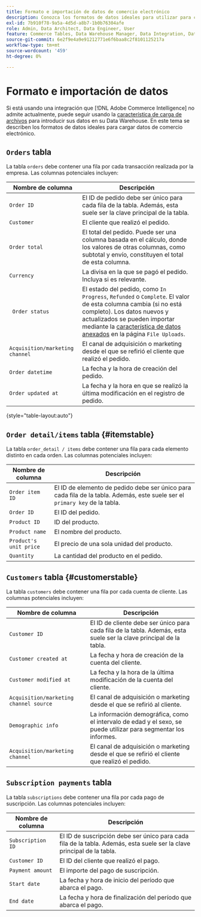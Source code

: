 ```yaml
---
title: Formato e importación de datos de comercio electrónico
description: Conozca los formatos de datos ideales para utilizar para cargar datos de comercio electrónico.
exl-id: 7b910f78-9a5a-4d5d-a8b7-1b0b76304afe
role: Admin, Data Architect, Data Engineer, User
feature: Commerce Tables, Data Warehouse Manager, Data Integration, Data Import/Export
source-git-commit: 6e2f9e4a9e91212771e6f6baa8c2f8101125217a
workflow-type: tm+mt
source-wordcount: '459'
ht-degree: 0%

---
```


# Formato e importación de datos

Si está usando una integración que [!DNL Adobe Commerce Intelligence] no admite actualmente, puede seguir usando la [característica de carga de archivos](using-file-uploader.md) para introducir sus datos en su Data Warehouse. En este tema se describen los formatos de datos ideales para cargar datos de comercio electrónico.

## `Orders` tabla

La tabla `orders` debe contener una fila por cada transacción realizada por la empresa. Las columnas potenciales incluyen:

| Nombre de columna | Descripción |
|----|----|
| `Order ID` | El ID de pedido debe ser único para cada fila de la tabla. Además, esta suele ser la clave principal de la tabla. |
| `Customer` | El cliente que realizó el pedido. |
| `Order total` | El total del pedido. Puede ser una columna basada en el cálculo, donde los valores de otras columnas, como subtotal y envío, constituyen el total de esta columna. |
| `Currency` | La divisa en la que se pagó el pedido. Incluya si es relevante. |
| ` Order status` | El estado del pedido, como `In Progress`, `Refunded` o `Complete`. El valor de esta columna cambia (si no está completo). Los datos nuevos y actualizados se pueden importar mediante la [característica de datos anexados](../../../data-analyst/importing-data/connecting-data/using-file-uploader.md) en la página `File Uploads`. |
| `Acquisition/marketing channel` | El canal de adquisición o marketing desde el que se refirió el cliente que realizó el pedido. |
| `Order datetime` | La fecha y la hora de creación del pedido. |
| `Order updated at` | La fecha y la hora en que se realizó la última modificación en el registro de pedido. |

{style="table-layout:auto"}

## `Order detail/items` tabla {#itemstable}

La tabla `order_detail / items` debe contener una fila para cada elemento distinto en cada orden. Las columnas potenciales incluyen:

| Nombre de columna | Descripción |
|----|----|
| `Order item ID` | El ID de elemento de pedido debe ser único para cada fila de la tabla. Además, este suele ser el `primary key` de la tabla. |
| `Order ID` | El ID del pedido. |
| `Product ID` | ID del producto. |
| `Product name` | El nombre del producto. |
| `Product's unit price` | El precio de una sola unidad del producto. |
| `Quantity` | La cantidad del producto en el pedido. |

## `Customers` tabla {#customerstable}

La tabla `customers` debe contener una fila por cada cuenta de cliente. Las columnas potenciales incluyen:

| Nombre de columna | Descripción |
|----|----|
| `Customer ID` | El ID de cliente debe ser único para cada fila de la tabla. Además, esta suele ser la clave principal de la tabla. |
| `Customer created at` | La fecha y hora de creación de la cuenta del cliente. |
| `Customer modified at` | La fecha y la hora de la última modificación de la cuenta del cliente. |
| `Acquisition/marketing channel source` | El canal de adquisición o marketing desde el que se refirió al cliente. |
| `Demographic info` | La información demográfica, como el intervalo de edad y el sexo, se puede utilizar para segmentar los informes. |
| `Acquisition/marketing channel` | El canal de adquisición o marketing desde el que se refirió el cliente que realizó el pedido. |

## `Subscription payments` tabla

La tabla `subscriptions` debe contener una fila por cada pago de suscripción. Las columnas potenciales incluyen:

| Nombre de columna | Descripción |
|----|----|
| `Subscription ID` | El ID de suscripción debe ser único para cada fila de la tabla. Además, esta suele ser la clave principal de la tabla. |
| `Customer ID` | El ID del cliente que realizó el pago. |
| `Payment amount` | El importe del pago de suscripción. |
| `Start date` | La fecha y hora de inicio del período que abarca el pago. |
| `End date` | La fecha y hora de finalización del período que abarca el pago. |
